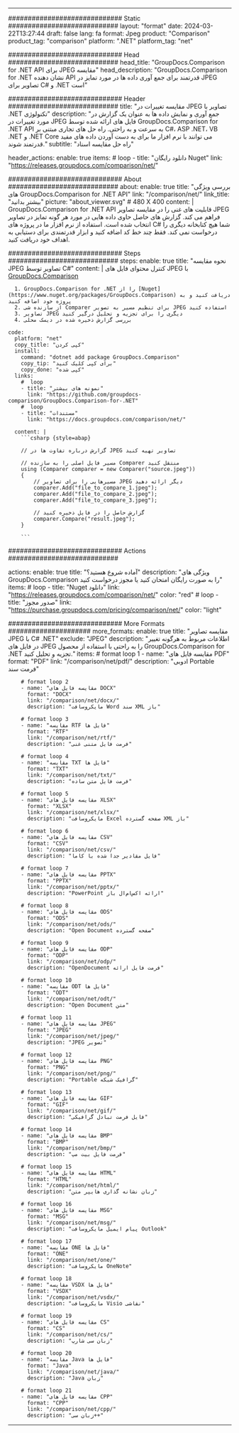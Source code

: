 
---
############################# Static ############################
layout: "format"
date:  2024-03-22T13:27:44
draft: false
lang: fa
format: Jpeg
product: "Comparison"
product_tag: "comparison"
platform: ".NET"
platform_tag: "net"

############################# Head ############################
head_title: "GroupDocs.Comparison for .NET API برای JPEG مقایسه"
head_description: "GroupDocs.Comparison for .NET نشان دهنده API قدرتمند برای جمع آوری داده ها در مورد تمایز در JPEG تصاویر برای C# و .NET است"

############################# Header ############################
title: "مقایسه تغییرات در JPEG تصاویر با .NET تکنولوژی" 
description: "جمع آوری و نمایش داده ها به عنوان یک گزارش در مورد تغییرات در JPEG فایل های ارائه شده توسط GroupDocs.Comparison for .NET API به سرعت و به راحتی. راه حل های تجاری مبتنی بر C#، ASP .NET، VB .NET و .NET Core می توانند با نرم افزار ما برای به دست آوردن داده های مفید قدرتمند شوند."
subtitle: "راه حل مقایسه اسناد" 

header_actions:
  enable: true
  items:
    #  loop
    - title: "دانلود رایگان Nuget"
      link: "https://releases.groupdocs.com/comparison/net/"
      
############################# About ############################
about:
    enable: true
    title: "بررسی ویژگی های GroupDocs.Comparison for .NET API"
    link: "/comparison/net/"
    link_title: "بیشتر بدانید"
    picture: "about_viewer.svg" # 480 X 400
    content: |
       GroupDocs.Comparison for .NET API قابلیت های غنی را در مقایسه تصاویر JPEG فراهم می کند. گزارش های حاصل حاوی داده هایی در مورد هر گونه تمایز در تصاویر انتخاب شده است. استفاده از نرم افزار ما در پروژه های C# شما هیچ کتابخانه دیگری را درخواست نمی کند. فقط چند خط کد اضافه کنید و ابزار قدرتمندی برای دستیابی به اهداف خود دریافت کنید.

############################# Steps ############################
steps:
    enable: true
    title: "نحوه مقایسه JPEG تصاویر توسط C#"
    content: |
      کنترل محتوای فایل های JPEG با [GroupDocs.Comparison](https://products.groupdocs.com/comparison/net/)
      
      1. GroupDocs.Comparison for .NET را از [Nuget](https://www.nuget.org/packages/GroupDocs.Comparison) دریافت کنید و به پروژه خود اضافه کنید
      2. از سازنده شی Comparer برای تنظیم مسیر به تصویر JPEG استفاده کنید
      3. تصاویر JPEG دیگری را برای تجزیه و تحلیل درگیر کنید
      4. بررسی گزارش ذخیره شده در دیسک محلی
   
    code:
      platform: "net"
      copy_title: "کپی کردن"
      install:
        command: "dotnet add package GroupDocs.Comparison"
        copy_tip: "برای کپی کلیک کنید"
        copy_done: "کپی شده"
      links:
        #  loop
        - title: "نمونه های بیشتر"
          link: "https://github.com/groupdocs-comparison/GroupDocs.Comparison-for-.NET"
        #  loop
        - title: "مستندات"
          link: "https://docs.groupdocs.com/comparison/net/"
          
      content: |
        ```csharp {style=abap}

        // گزارش درباره تفاوت ها در JPEG تصاویر تهیه کنید

        // مسیر فایل اصلی را به سازنده Comparer منتقل کنید
        using (Comparer comparer = new Comparer("source.jpeg"))
        {
            // مسیرهایی را برای تصاویر JPEG دیگر ارائه دهید
        	comparer.Add("file_to_compare_1.jpeg");
            comparer.Add("file_to_compare_2.jpeg");
            comparer.Add("file_to_compare_3.jpeg");

            // گزارش حاصل را در فایل ذخیره کنید
            comparer.Compare("result.jpeg"); 
        }
        
        ```            

############################# Actions ############################

actions:
  enable: true
  title: "آماده شروع هستید؟"
  description: "ویژگی های GroupDocs.Comparison را به صورت رایگان امتحان کنید یا مجوز درخواست کنید"
  items:
    #  loop
    - title: "Nuget دانلود"
      link: "https://releases.groupdocs.com/comparison/net/"
      color: "red"
        #  loop
    - title: "صدور مجوز"
      link: "https://purchase.groupdocs.com/pricing/comparison/net/"
      color: "light"


############################# More Formats #####################
more_formats:
    enable: true
    title: "مقایسه تصاویر JPEG با C# .NET"
    exclude: "JPEG"
    description: "اطلاعات مربوط به هرگونه تغییر در فایل های JPEG را به راحتی با استفاده از محصول GroupDocs.Comparison for .NET تجزیه و تحلیل کنید."
    items: 
        # format loop 1
        - name: "مقایسه فایل های PDF"
          format: "PDF"
          link: "/comparison/net/pdf/"
          description: "ادوبی Portable فرمت سند"

        # format loop 2
        - name: "مقایسه فایل های DOCX"
          format: "DOCX"
          link: "/comparison/net/docx/"
          description: "مایکروسافت Word سند XML باز"

        # format loop 3
        - name: "مقایسه RTF فایل ها"
          format: "RTF"
          link: "/comparison/net/rtf/"
          description: "فرمت فایل متنی غنی"

        # format loop 4
        - name: "مقایسه TXT فایل ها"
          format: "TXT"
          link: "/comparison/net/txt/"
          description: "فرمت فایل متن ساده"

        # format loop 5
        - name: "مقایسه فایل های XLSX"
          format: "XLSX"
          link: "/comparison/net/xlsx/"
          description: "مایکروسافت Excel صفحه گسترده XML باز"

        # format loop 6
        - name: "مقایسه فایل های CSV"
          format: "CSV"
          link: "/comparison/net/csv/"
          description: "فایل مقادیر جدا شده با کاما"

        # format loop 7
        - name: "مقایسه فایل های PPTX"
          format: "PPTX"
          link: "/comparison/net/pptx/"
          description: "PowerPoint ارائه اکس‌ام‌ال باز"

        # format loop 8
        - name: "مقایسه فایل های ODS"
          format: "ODS"
          link: "/comparison/net/ods/"
          description: "Open Document صفحه گسترده"

        # format loop 9
        - name: "مقایسه فایل های ODP"
          format: "ODP"
          link: "/comparison/net/odp/"
          description: "OpenDocument فرمت فایل ارائه"

        # format loop 10
        - name: "مقایسه ODT فایل ها"
          format: "ODT"
          link: "/comparison/net/odt/"
          description: "Open Document متن"

        # format loop 11
        - name: "مقایسه فایل های JPEG"
          format: "JPEG"
          link: "/comparison/net/jpeg/"
          description: "JPEG تصویر"

        # format loop 12
        - name: "مقایسه فایل های PNG"
          format: "PNG"
          link: "/comparison/net/png/"
          description: "Portable گرافیک شبکه"

        # format loop 13
        - name: "مقایسه فایل های GIF"
          format: "GIF"
          link: "/comparison/net/gif/"
          description: "فایل فرمت تبادل گرافیکی"

        # format loop 14
        - name: "مقایسه فایل های BMP"
          format: "BMP"
          link: "/comparison/net/bmp/"
          description: "فرمت فایل بیت مپ"

        # format loop 15
        - name: "مقایسه فایل های HTML"
          format: "HTML"
          link: "/comparison/net/html/"
          description: "زبان نشانه گذاری هایپر متن"

        # format loop 16
        - name: "مقایسه فایل های MSG"
          format: "MSG"
          link: "/comparison/net/msg/"
          description: "پیام ایمیل مایکروسافت Outlook"

        # format loop 17
        - name: "مقایسه ONE فایل ها"
          format: "ONE"
          link: "/comparison/net/one/"
          description: "مایکروسافت OneNote"

        # format loop 18
        - name: "مقایسه VSDX فایل ها"
          format: "VSDX"
          link: "/comparison/net/vsdx/"
          description: "مایکروسافت Visio نقاشی"

        # format loop 19
        - name: "مقایسه فایل های CS"
          format: "CS"
          link: "/comparison/net/cs/"
          description: "زبان سی شارپ"

        # format loop 20
        - name: "مقایسه Java فایل ها"
          format: "Java"
          link: "/comparison/net/java/"
          description: "Java زبان"
          
        # format loop 21
        - name: "مقایسه فایل های CPP"
          format: "CPP"
          link: "/comparison/net/cpp/"
          description: "زبان سی++"
---